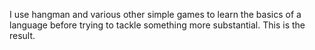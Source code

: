 I use hangman and various other simple games to learn the basics of a language before trying to tackle something more substantial.
This is the result.
